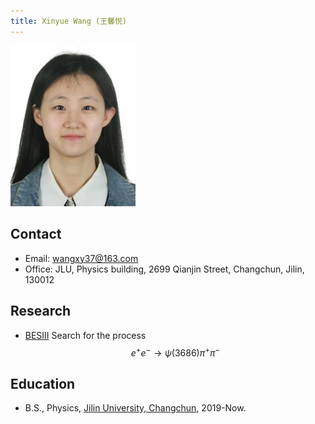 ```yaml
---
title: Xinyue Wang (王馨悦)
---
```


<img src="/images/Xinyue_Wang.jpg" width="200"/>

## Contact

- Email: [wangxy37@163.com](wangxy37@163.com)
- Office: JLU, Physics building, 2699 Qianjin Street, Changchun, Jilin, 130012

## Research
- [BESIII](http://bes3.ihep.ac.cn) Search for the process $$e^{+}e^{-}\rightarrow\psi(3686)\pi^{+}\pi^{-}$$

## Education
- B.S., Physics, [Jilin University, Changchun](https://phy.jlu.edu.cn/), 2019-Now.
